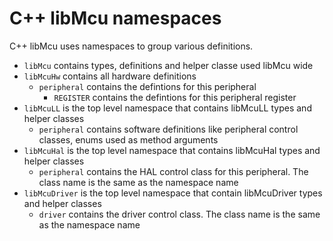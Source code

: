 # C++ libMcu namespaces
C++ libMcu uses namespaces to group various definitions.
* ```libMcu``` contains types, definitions and helper classe used libMcu wide
* ```libMcuHw``` contains all hardware definitions
  * ```peripheral``` contains the defintions for this peripheral
    * ```REGISTER``` contains the defintions for this peripheral register
* ```libMcuLL``` is the top level namespace that contains libMcuLL types and helper classes
  * ```peripheral``` contains software definitions like peripheral control classes, enums used as method arguments
 * ```libMcuHal``` is the top level namespace that contains libMcuHal types and helper classes
   * ```peripheral``` contains the HAL control class for this peripheral. The class name is the same as the namespace name
 * ```libMcuDriver``` is the top level namespace that contain libMcuDriver types and helper classes
   * ```driver``` contains the driver control class. The class name is the same as the namespace name
   

